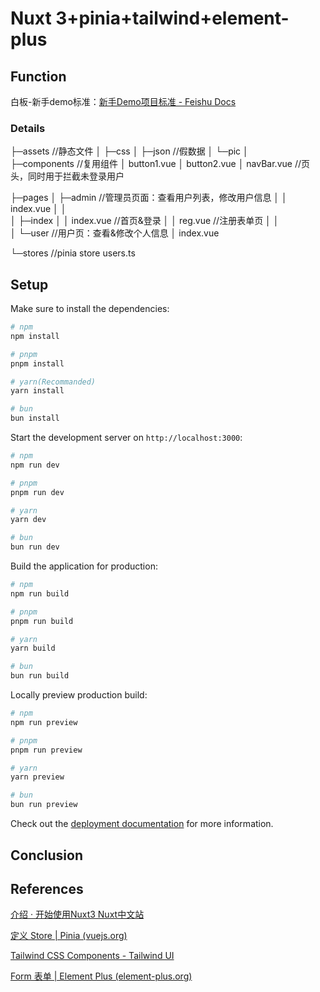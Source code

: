 # Nuxt 3+pinia+tailwind+element-plus

## Function

白板-新手demo标准：[新手Demo项目标准 - Feishu Docs](https://blankspace.feishu.cn/wiki/TBz3wXNQWinnSCkwP82czSvJnLf)

### Details

├─assets //静态文件
│  ├─css
│  ├─json //假数据
│  └─pic
│          
├─components //复用组件
│      button1.vue
│      button2.vue
│      navBar.vue //页头，同时用于拦截未登录用户

├─pages
│  ├─admin //管理员页面：查看用户列表，修改用户信息
│  │      index.vue
│  │      
│  ├─index 
│  │      index.vue //首页&登录
│  │      reg.vue //注册表单页
│  │      
│  └─user //用户页：查看&修改个人信息
│          index.vue

└─stores //pinia store
        users.ts
        

## Setup

Make sure to install the dependencies:

```bash
# npm
npm install

# pnpm
pnpm install

# yarn(Recommanded)
yarn install

# bun
bun install
```

Start the development server on `http://localhost:3000`:

```bash
# npm
npm run dev

# pnpm
pnpm run dev

# yarn
yarn dev

# bun
bun run dev
```

Build the application for production:

```bash
# npm
npm run build

# pnpm
pnpm run build

# yarn
yarn build

# bun
bun run build
```

Locally preview production build:

```bash
# npm
npm run preview

# pnpm
pnpm run preview

# yarn
yarn preview

# bun
bun run preview
```

Check out the [deployment documentation](https://nuxt.com/docs/getting-started/deployment) for more information.



## Conclusion





## References

[介绍 · 开始使用Nuxt3 Nuxt中文站](https://nuxt.com.cn/docs/getting-started/introduction)

[定义 Store | Pinia (vuejs.org)](https://pinia.vuejs.org/zh/core-concepts/)

[Tailwind CSS Components - Tailwind UI](https://tailwindui.com/components)

[Form 表单 | Element Plus (element-plus.org)](https://element-plus.org/zh-CN/component/form.html)